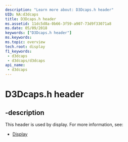```yaml
---
description: "Learn more about: D3Dcaps.h header"
UID: NA:d3dcaps
title: D3Dcaps.h header
ms.assetid: 11dc5d8a-0b66-3f59-a907-73d9f33071a8
ms.date: 05/09/2018
keywords: ["D3Dcaps.h header"]
ms.keywords: 
ms.topic: overview
tech.root: display
f1_keywords:
 - d3dcaps
 - d3dcaps/d3dcaps
api_name:
 - d3dcaps
---
```


# D3Dcaps.h header


## -description

This header is used by display. For more information, see:

- [Display](../_display/index.md)

